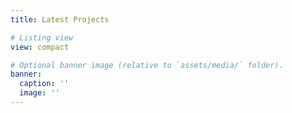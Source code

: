 ```yaml
---
title: Latest Projects

# Listing view
view: compact

# Optional banner image (relative to `assets/media/` folder).
banner:
  caption: ''
  image: ''
---
```

